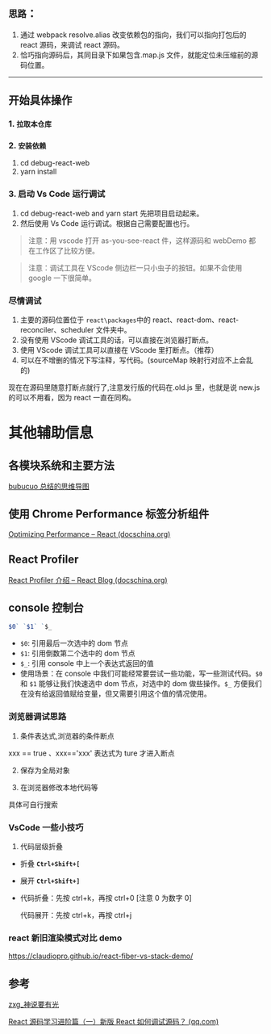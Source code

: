## `思路`：

1. 通过 webpack resolve.alias 改变依赖包的指向，我们可以指向打包后的 react 源码，来调试 react 源码。
2. 恰巧指向源码后，其同目录下如果包含.map.js 文件，就能定位未压缩前的源码位置。

---

## 开始具体操作

### 1. `拉取本仓库`

### 2. `安装依赖`

1.  cd debug-react-web
2.  yarn install

### 3. 启动 Vs Code 运行调试

1. cd debug-react-web and yarn start 先把项目启动起来。
2. 然后使用 Vs Code 运行调试。根据自己需要配置也行。

> 注意：用 vscode 打开 as-you-see-react 件，这样源码和 webDemo 都在工作区了比较方便。

> 注意：调试工具在 VScode 侧边栏一只小虫子的按钮。如果不会使用 google 一下很简单。

### 尽情调试

1. 主要的源码位置位于 `react\packages`中的 react、react-dom、react-reconciler、scheduler 文件夹中。
2. 没有使用 VScode 调试工具的话，可以直接在浏览器打断点。
3. 使用 VScode 调试工具可以直接在 VScode 里打断点。（推荐）
4. 可以在不增删的情况下写注释，写代码。(sourceMap 映射行对应不上会乱的)

现在在源码里随意打断点就行了,注意发行版的代码在.old.js 里，也就是说 new.js 的可以不用看，因为 react 一直在同构。

# 其他辅助信息

## 各模块系统和主要方法

[bubucuo 总结的思维导图](https://www.processon.com/view/link/60b206c2e0b34d3841931a88)

## 使用 Chrome Performance 标签分析组件

[Optimizing Performance – React (docschina.org)](https://react.docschina.org/docs/optimizing-performance.html)

## React Profiler

[React Profiler 介绍 – React Blog (docschina.org)](https://react.docschina.org/blog/2018/09/10/introducing-the-react-profiler.html)

## console 控制台

```js
$0` `$1` `$_
```

- `$0`: 引用最后一次选中的 dom 节点
- `$1`: 引用倒数第二个选中的 dom 节点
- `$_`: 引用 console 中上一个表达式返回的值
- 使用场景：在 console 中我们可能经常要尝试一些功能，写一些测试代码。`$0` 和 `$1` 能够让我们快速选中 dom 节点，对选中的 dom 做些操作。`$_` 方便我们在没有给返回值赋给变量，但又需要引用这个值的情况使用。

### 浏览器调试思路

1. 条件表达式,浏览器的条件断点

xxx == true 、xxx=='xxx' 表达式为 ture 才进入断点

2. 保存为全局对象

3. 在浏览器修改本地代码等

具体可自行搜索

### VsCode 一些小技巧

1. 代码层级折叠

- 折叠 **`Ctrl+Shift+[`**

- 展开 **`Ctrl+Shift+]`**

- 代码折叠：先按 ctrl+k，再按 ctrl+0 [注意 0 为数字 0]

  代码展开：先按 ctrl+k，再按 ctrl+j

### react 新旧渲染模式对比 demo

https://claudiopro.github.io/react-fiber-vs-stack-demo/

## 参考

[zxg\_神说要有光](https://juejin.cn/user/2788017216685118)

[React 源码学习进阶篇（一）新版 React 如何调试源码？ (qq.com)](https://mp.weixin.qq.com/s/rjSrV6opaef1lqLM7S5F_Q)
